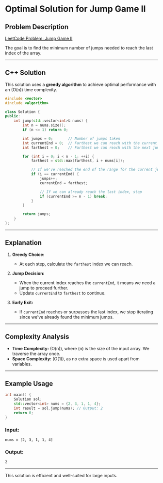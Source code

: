 
# Optimal Solution for Jump Game II

## Problem Description
[LeetCode Problem: Jump Game II](https://leetcode.com/problems/jump-game-ii/description/)

The goal is to find the minimum number of jumps needed to reach the last index of the array.

---

## C++ Solution
This solution uses a **greedy algorithm** to achieve optimal performance with an \(O(n)\) time complexity.

```cpp
#include <vector>
#include <algorithm>

class Solution {
public:
    int jump(std::vector<int>& nums) {
        int n = nums.size();
        if (n <= 1) return 0;

        int jumps = 0;       // Number of jumps taken
        int currentEnd = 0;  // Farthest we can reach with the current jump
        int farthest = 0;    // Farthest we can reach with the next jump

        for (int i = 0; i < n - 1; ++i) {
            farthest = std::max(farthest, i + nums[i]);

            // If we've reached the end of the range for the current jump
            if (i == currentEnd) {
                jumps++;
                currentEnd = farthest;

                // If we can already reach the last index, stop
                if (currentEnd >= n - 1) break;
            }
        }

        return jumps;
    }
};
```

---

## Explanation
1. **Greedy Choice:**
   - At each step, calculate the `farthest` index we can reach.

2. **Jump Decision:**
   - When the current index reaches the `currentEnd`, it means we need a jump to proceed further.
   - Update `currentEnd` to `farthest` to continue.

3. **Early Exit:**
   - If `currentEnd` reaches or surpasses the last index, we stop iterating since we've already found the minimum jumps.

---

## Complexity Analysis
- **Time Complexity:** \(O(n)\), where \(n\) is the size of the input array. We traverse the array once.
- **Space Complexity:** \(O(1)\), as no extra space is used apart from variables.

---

## Example Usage
```cpp
int main() {
    Solution sol;
    std::vector<int> nums = {2, 3, 1, 1, 4};
    int result = sol.jump(nums); // Output: 2
    return 0;
}
```

### Input:
`nums = [2, 3, 1, 1, 4]`

### Output:
`2`

---

This solution is efficient and well-suited for large inputs.
